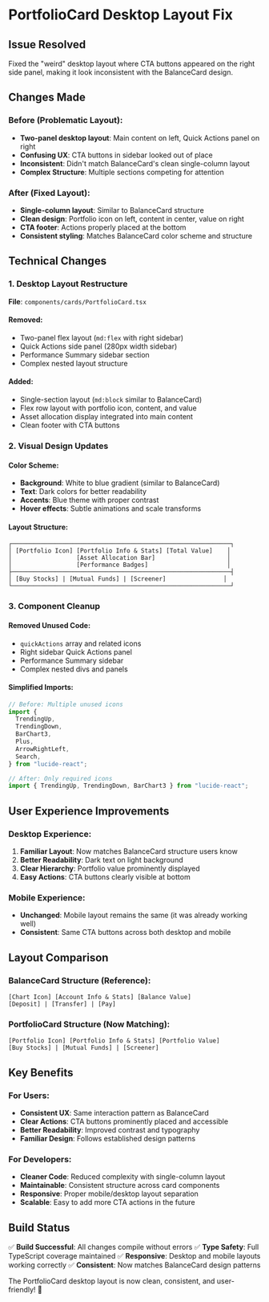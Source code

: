 # PortfolioCard Desktop Layout Fix

## Issue Resolved

Fixed the "weird" desktop layout where CTA buttons appeared on the right side panel, making it look inconsistent with the BalanceCard design.

## Changes Made

### Before (Problematic Layout):

- **Two-panel desktop layout**: Main content on left, Quick Actions panel on right
- **Confusing UX**: CTA buttons in sidebar looked out of place
- **Inconsistent**: Didn't match BalanceCard's clean single-column layout
- **Complex Structure**: Multiple sections competing for attention

### After (Fixed Layout):

- **Single-column layout**: Similar to BalanceCard structure
- **Clean design**: Portfolio icon on left, content in center, value on right
- **CTA footer**: Actions properly placed at the bottom
- **Consistent styling**: Matches BalanceCard color scheme and structure

## Technical Changes

### 1. Desktop Layout Restructure

**File**: `components/cards/PortfolioCard.tsx`

#### Removed:

- Two-panel flex layout (`md:flex` with right sidebar)
- Quick Actions side panel (280px width sidebar)
- Performance Summary sidebar section
- Complex nested layout structure

#### Added:

- Single-section layout (`md:block` similar to BalanceCard)
- Flex row layout with portfolio icon, content, and value
- Asset allocation display integrated into main content
- Clean footer with CTA buttons

### 2. Visual Design Updates

#### Color Scheme:

- **Background**: White to blue gradient (similar to BalanceCard)
- **Text**: Dark colors for better readability
- **Accents**: Blue theme with proper contrast
- **Hover effects**: Subtle animations and scale transforms

#### Layout Structure:

```
┌─────────────────────────────────────────────────────────────┐
│ [Portfolio Icon] [Portfolio Info & Stats] [Total Value]    │
│                  [Asset Allocation Bar]                    │
│                  [Performance Badges]                      │
├─────────────────────────────────────────────────────────────┤
│ [Buy Stocks] | [Mutual Funds] | [Screener]                │
└─────────────────────────────────────────────────────────────┘
```

### 3. Component Cleanup

#### Removed Unused Code:

- `quickActions` array and related icons
- Right sidebar Quick Actions panel
- Performance Summary sidebar
- Complex nested divs and panels

#### Simplified Imports:

```typescript
// Before: Multiple unused icons
import {
  TrendingUp,
  TrendingDown,
  BarChart3,
  Plus,
  ArrowRightLeft,
  Search,
} from "lucide-react";

// After: Only required icons
import { TrendingUp, TrendingDown, BarChart3 } from "lucide-react";
```

## User Experience Improvements

### Desktop Experience:

1. **Familiar Layout**: Now matches BalanceCard structure users know
2. **Better Readability**: Dark text on light background
3. **Clear Hierarchy**: Portfolio value prominently displayed
4. **Easy Actions**: CTA buttons clearly visible at bottom

### Mobile Experience:

- **Unchanged**: Mobile layout remains the same (it was already working well)
- **Consistent**: Same CTA buttons across both desktop and mobile

## Layout Comparison

### BalanceCard Structure (Reference):

```
[Chart Icon] [Account Info & Stats] [Balance Value]
[Deposit] | [Transfer] | [Pay]
```

### PortfolioCard Structure (Now Matching):

```
[Portfolio Icon] [Portfolio Info & Stats] [Portfolio Value]
[Buy Stocks] | [Mutual Funds] | [Screener]
```

## Key Benefits

### For Users:

- **Consistent UX**: Same interaction pattern as BalanceCard
- **Clear Actions**: CTA buttons prominently placed and accessible
- **Better Readability**: Improved contrast and typography
- **Familiar Design**: Follows established design patterns

### For Developers:

- **Cleaner Code**: Reduced complexity with single-column layout
- **Maintainable**: Consistent structure across card components
- **Responsive**: Proper mobile/desktop layout separation
- **Scalable**: Easy to add more CTA actions in the future

## Build Status

✅ **Build Successful**: All changes compile without errors
✅ **Type Safety**: Full TypeScript coverage maintained
✅ **Responsive**: Desktop and mobile layouts working correctly
✅ **Consistent**: Now matches BalanceCard design patterns

The PortfolioCard desktop layout is now clean, consistent, and user-friendly! 🎉

